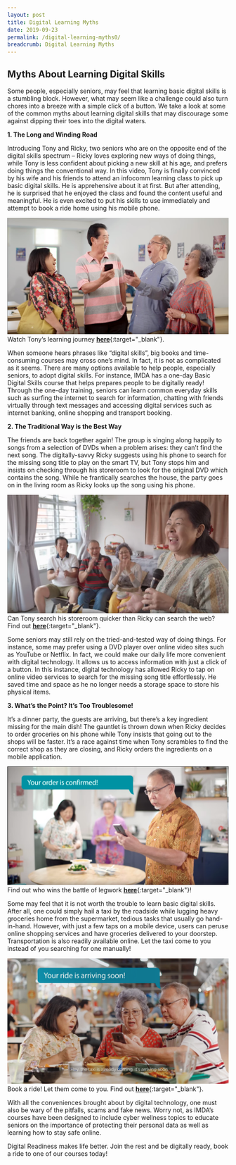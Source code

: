 ```yaml
---
layout: post
title: Digital Learning Myths
date: 2019-09-23
permalink: /digital-learning-myths0/
breadcrumb: Digital Learning Myths
---
```


## Myths About Learning Digital Skills<br>

Some people, especially seniors, may feel that learning basic digital skills is a stumbling block. However, what may seem like a challenge could also turn chores into a breeze with a simple click of a button. We take a look at some of the common myths about learning digital skills that may discourage some against dipping their toes into the digital waters. 

**1.	The Long and Winding Road**

Introducing Tony and Ricky, two seniors who are on the opposite end of the digital skills spectrum – Ricky loves exploring new ways of doing things, while Tony is less confident about picking a new skill at his age, and prefers doing things the conventional way. In this video, Tony is finally convinced by his wife and his friends to attend an infocomm learning class to pick up basic digital skills. He is apprehensive about it at first. But after attending, he is surprised that he enjoyed the class and found the content useful and meaningful. He is even excited to put his skills to use immediately and attempt to book a ride home using his mobile phone.

![image1](/images/articles/digital-learning-myths/dlm1.png)
Watch Tony’s learning journey [**here**](https://www.youtube.com/watch?v=-gsCx_jEhhA&list=PLKpM5UNf5YCffgefd_brtJ4Ak9GjafhQZ&index=10&t=0s){:target="_blank"}.

When someone hears phrases like “digital skills”, big books and time-consuming courses may cross one’s mind. In fact, it is not as complicated as it seems. There are many options available to help people, especially seniors, to adopt digital skills. For instance, IMDA has a one-day Basic Digital Skills course that helps prepares people to be digitally ready! Through the one-day training, seniors can learn common everyday skills such as surfing the internet to search for information, chatting with friends virtually through text messages and accessing digital services such as internet banking, online shopping and transport booking. 

**2.	The Traditional Way is the Best Way**

The friends are back together again! The group is singing along happily to songs from a selection of DVDs when a problem arises: they can’t find the next song. The digitally-savvy Ricky suggests using his phone to search for the missing song title to play on the smart TV, but Tony stops him and insists on checking through his storeroom to look for the original DVD which contains the song. While he frantically searches the house, the party goes on in the living room as Ricky looks up the song using his phone.

![image2](/images/articles/digital-learning-myths/dlm2.png)
Can Tony search his storeroom quicker than Ricky can search the web? Find out [**here**](https://www.youtube.com/watch?v=o5ImonjzT-A&list=PLKpM5UNf5YCffgefd_brtJ4Ak9GjafhQZ&index=2&t=1s){:target="_blank"}.

Some seniors may still rely on the tried-and-tested way of doing things. For instance, some may prefer using a DVD player over online video sites such as YouTube or Netflix. In fact, we could make our daily life more convenient with digital technology. It allows us to access information with just a click of a button. In this instance, digital technology has allowed Ricky to tap on online video services to search for the missing song title effortlessly. He saved time and space as he no longer needs a storage space to store his physical items. 


**3.	What’s the Point? It’s Too Troublesome!**

It’s a dinner party, the guests are arriving, but there’s a key ingredient missing for the main dish! The gauntlet is thrown down when Ricky decides to order groceries on his phone while Tony insists that going out to the shops will be faster. It’s a race against time when Tony scrambles to find the correct shop as they are closing, and Ricky orders the ingredients on a mobile application.

![image3](/images/articles/digital-learning-myths/dlm3.png)
Find out who wins the battle of legwork [**here**](https://www.youtube.com/watch?v=fb_khHU3oDg&list=PLKpM5UNf5YCffgefd_brtJ4Ak9GjafhQZ&index=9&t=0ss){:target="_blank"}!

Some may feel that it is not worth the trouble to learn basic digital skills. After all, one could simply hail a taxi by the roadside while lugging heavy groceries home from the supermarket, tedious tasks that usually go hand-in-hand. However, with just a few taps on a mobile device, users can peruse online shopping services and have groceries delivered to your doorstep. Transportation is also readily available online. Let the taxi come to you instead of you searching for one manually!

![image4](/images/articles/digital-learning-myths/dlm4.png)
Book a ride! Let them come to you. Find out [**here**](https://www.youtube.com/watch?v=bytYeqEiG7g&list=PLKpM5UNf5YCffgefd_brtJ4Ak9GjafhQZ&index=6&t=0s){:target="_blank"}.

With all the conveniences brought about by digital technology, one must also be wary of the pitfalls, scams and fake news. Worry not, as IMDA’s courses have been designed to include cyber wellness topics to educate seniors on the importance of protecting their personal data as well as learning how to stay safe online. 

Digital Readiness makes life better. Join the rest and be digitally ready, book a ride to one of our courses today!
